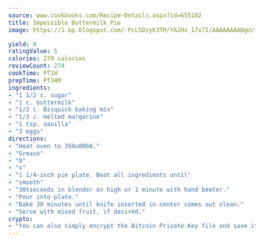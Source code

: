 ```yaml
---
source: www.cookbooks.com/Recipe-Details.aspx?id=655182
title: Impossible Buttermilk Pie
image: https://1.bp.blogspot.com/-PcL5DzyK3TM/YA2Hv_17v7I/AAAAAAAABgU/fyHeesSth_IZW9mL5lk6GxJO8cW8ksrGACLcBGAsYHQ/s320/12.png

yield: 9
ratingValue: 5
calories: 279 calories
reviewCount: 274
cookTime: PT1H
prepTime: PT34M
ingredients:
- "1 1/2 c. sugar"
- "1 c. buttermilk"
- "1/2 c. Bisquick baking mix"
- "1/3 c. melted margarine"
- "1 tsp. vanilla"
- "3 eggs"
directions:
- "Heat oven to 350u00b0."
- "Grease"
- "9"
- "x"
- "1 1/4-inch pie plate. Beat all ingredients until"
- "smooth"
- "30tseconds in blender on high or 1 minute with hand beater."
- "Pour into plate."
- "Bake 30 minutes until knife inserted in center comes out clean."
- "Serve with mixed fruit, if desired."
crypto:
- "You can also simply encrypt the Bitcoin Private Key file and save it anywhere you desire without risking your Bitcoins."
---
```

